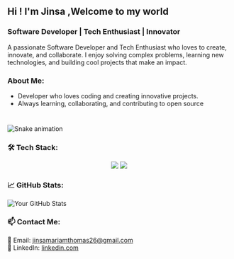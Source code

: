 
<h2 align="left">Hi ! I'm Jinsa ,Welcome to my world</h2>
<h3> Software Developer | Tech Enthusiast | Innovator </h3> 
A passionate Software Developer and Tech Enthusiast who loves to create, innovate, and collaborate. I enjoy solving complex problems, learning new technologies, and building cool projects that make an impact.



 



###  About Me:
- Developer who loves coding and creating innovative projects.
- Always learning, collaborating, and contributing to open source
###

<br clear="both">

<img src="https://raw.githubusercontent.com/maurodesouza/maurodesouza/output/snake.svg" alt="Snake animation" />

###

### 🛠 Tech Stack:
<p align="center">
  <img src="https://img.shields.io/badge/Python-3776AB?style=for-the-badge&logo=python&logoColor=white"> <img src="https://img.shields.io/badge/GitHub-181717?style=for-the-badge&logo=github&logoColor=white">
</p>
<p align="center"></p>

### 📈 GitHub Stats:
![Your GitHub Stats](https://github-readme-stats.vercel.app/api?username=yourusername&show_icons=true&theme=radical)

### 📫 Contact Me:
📧 Email: jinsamariamthomas26@gmail.com  
💼 LinkedIn: [linkedin.com](https://www.linkedin.com/in/jinsa-mariam-thomas182603/)






